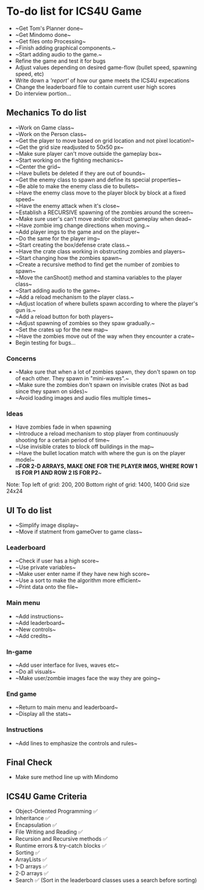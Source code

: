 # To-do list for ICS4U Game

* ~Get Tom's Planner done~
* ~Get Mindomo done~
* ~Get files onto Processing~
* ~Finish adding graphical components.~
* ~Start adding audio to the game.~
* Refine the game and test it for bugs
* Adjust values depending on desired game-flow (bullet speed, spawning speed, etc)
* Write down a *'report'* of how our game meets the ICS4U expecations
* Change the leaderboard file to contain current user high scores
* Do interview portion...

## Mechanics To do list
* ~Work on Game class~       
* ~Work on the Person class~
* ~Get the player to move based on grid location and not pixel location!~
* ~Get the grid size readjusted to 50x50 px~
* ~Make sure player can't move outside the gameplay box~
* ~Start working on the fighting mechanics~
* ~Center the grid~
* ~Have bullets be deleted if they are out of bounds~
* ~Get the enemy class to spawn and define its special properties~
* ~Be able to make the enemy class die to bullets~
* ~Have the enemy class move to the player block by block at a fixed speed~
* ~Have the enemy attack when it's close~
* ~Establish a RECURSIVE spawning of the zombies around the screen~
* ~Make sure user's can't move and/or obstruct gameplay when dead~
* ~Have zombie img change directions when moving.~
* ~Add player imgs to the game and on the player~
* ~Do the same for the player img~
* ~Start creating the box/defense crate class.~
* ~Have the crate class working in obstructing zombies and players~
* ~Start changing how the zombies spawn~
* ~Create a recursive method to find get the number of zombies to spawn~
* ~Move the canShoot() method and stamina variables to the player class~
* ~Start adding audio to the game~
* ~Add a reload mechanism to the player class.~
* ~Adjust location of where bullets spawn according to where the player's gun is.~
* ~Add a reload button for both players~
* ~Adjust spawning of zombies so they spaw gradually.~
* ~Set the crates up for the new map~
* ~Have the zombies move out of the way when they encounter a crate~
* Begin testing for bugs...

### Concerns
* ~Make sure that when a lot of zombies spawn, they don't spawn on top of each other. They spawn in "mini-waves".~
* ~Make sure the zombies don't spawn on invisible crates (Not as bad since they spawn on sides)~
* ~Avoid loading images and audio files multiple times~

### Ideas
* Have zombies fade in when spawning
* ~Introduce a reload mechanism to stop player from continuously shooting for a certain period of time~
* ~Use invisible crates to block off buildings in the map~
* ~Have the bullet location match with where the gun is on the player model~
* ~**FOR 2-D ARRAYS, MAKE ONE FOR THE PLAYER IMGS, WHERE ROW 1 IS FOR P1 AND ROW 2 IS FOR P2**~

Note: 
Top left of grid: 200, 200
Bottom right of grid: 1400, 1400
Grid size 24x24

## UI To do list
* ~Simplify image display~
* ~Move if statment from gameOver to game class~
### Leaderboard
* ~Check if user has a high score~
* ~Use private variables~
* ~Make user enter name if they have new high score~
* ~Use a sort to make the algorithm more efficient~
* ~Print data onto the file~
### Main menu
* ~Add instructions~
* ~Add leaderboard~
* ~New controls~
* ~Add credits~
### In-game
* ~Add user interface for lives, waves etc~
* ~Do all visuals~
* ~Make user/zombie images face the way they are going~
### End game
* ~Return to main menu and leaderboard~
* ~Display all the stats~
### Instructions
* ~Add lines to emphasize the controls and rules~

## Final Check
* Make sure method line up with Mindomo   

## ICS4U Game Criteria
* Object-Oriented Programming ✅
* Inheritance ✅
* Encapsulation ✅
* File Writing and Reading ✅
* Recursion and Recursive methods ✅
* Runtime errors & try-catch blocks ✅
* Sorting ✅
* ArrayLists ✅
* 1-D arrays ✅
* 2-D arrays ✅
* Search ✅ (Sort in the leaderboard classes uses a search before sorting)

